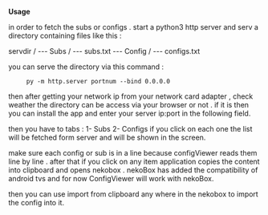 **Usage**


in order to fetch the subs or configs . start a python3 http server and serv a directory containing files like this : 

servdir / 
				--- Subs / 
								--- subs.txt
				--- Config / 
								--- configs.txt


you can serve the directory via this command : 
		
		 py -m http.server portnum --bind 0.0.0.0

then after getting your network ip from your network card adapter , check weather the directory can be access via your browser or not . if it is then you can install the app and enter your server ip:port in the following field.

then you have to tabs : 
	1- Subs 
	2- Configs 
if you click on each one the list will be fetched form server and will be shown in the screen. 

make sure each config or sub is in a line because configViewer reads them line by line . 
after that if you click on any item application copies the content into clipboard and opens nekobox . 
nekoBox has added the compatibility of android tvs and for now ConfigViewer will work with nekoBox. 

then you can use import from clipboard any where in the nekobox to import the config into it.
